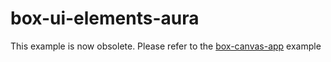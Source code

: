 # box-ui-elements-aura
This example is now obsolete. Please refer to the [box-canvas-app](https://github.com/kylefernandadams/box-canvas-app) example
